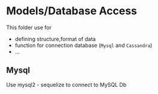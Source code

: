 # Models/Database Access
This folder use for 
- defining structure,format of data
- function for connection database (`Mysql` and `Cassandra`)
- ...

## Mysql
Use mysql2 - sequelize to connect to MySQL Db
